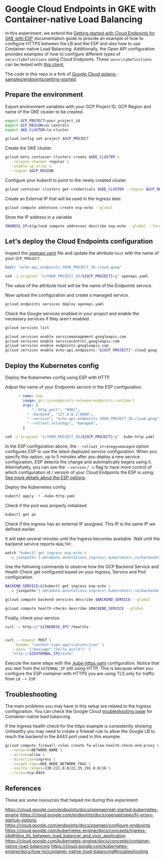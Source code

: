 # Google Cloud Endpoints in GKE with Container-native Load Balancing

In this experiment, we extend the [Getting started with Cloud Endpoints for GKE with ESP](https://cloud.google.com/endpoints/docs/openapi/get-started-kubernetes-engine) documentation guide to
provide an example of how to configure HTTPS between the LB and the ESP and also
how to use Container-native Load Balancing. Additionally, the Open API configuration provides
examples of how to configure different types of `securityDefinitions` using Cloud
Endpoints. These `securityDefinitions` can be tested with [this client](./client/main.go).

The code in this repo is a fork of [Google Cloud golang-samples/endpoints/getting-started](github.com/GoogleCloudPlatform/golang-samples/endpoints/getting-started).

## Prepare the environment

Export environment variables with your GCP Project ID, GCP Region and name of the
GKE cluster to be created.

```bash
export GCP_PROJECT=your_project_id
export GCP_REGION=us-central1
export GKE_CLUSTER=le-cluster
```

```bash
gcloud config set project $GCP_PROJECT
```

Create the GKE cluster.

```bash
gcloud beta container clusters create $GKE_CLUSTER \
  --release-channel regular \
  --enable-ip-alias \
  --region $GCP_REGION
```

Configure your kubectl to point to the newly created cluster.

```bash
gcloud container clusters get-credentials $GKE_CLUSTER --region $GCP_REGION
```

Create an External IP that will be used in the Ingress later.

```bash
gcloud compute addresses create esp-echo --global
```

Store the IP address in a variable

```bash
INGRESS_IP=$(gcloud compute addresses describe esp-echo --global --format json | jq -r .address)
```

## Let's deploy the Cloud Endpoints configuration

Inspect the [openapi.yaml](./openapi.yaml) file and update the attribute `host`
with the name of your `GCP_PROJECT`.

```yaml
host: "echo-api.endpoints.YOUR_PROJECT_ID.cloud.goog"
```

```bash
sed -i.original "s/YOUR_PROJECT_ID/${GCP_PROJECT}/g" openapi.yaml
```

The value of the attribute host will be the name of the Endpoints service.

Now upload the configuration and create a managed service.

```bash
gcloud endpoints services deploy openapi.yaml
```

Check the Google services enabled in your project and enable the necessary
services if they aren't enabled.

```bash
gcloud services list

gcloud services enable servicemanagement.googleapis.com
gcloud services enable servicecontrol.googleapis.com
gcloud services enable endpoints.googleapis.com
gcloud services enable echo-api.endpoints."${GCP_PROJECT}".cloud.goog

```

## Deploy the Kubernetes config

Deploy the Kubernetes config using ESP with HTTP.

Adjust the name of your Endpoints service in the ESP configuration.

```yaml
      - name: esp
        image: gcr.io/endpoints-release/endpoints-runtime:1
        args: [
            "--http_port", "8081",
          "--backend", "127.0.0.1:8080",
          "--service", "echo-api.endpoints.YOUR_PROJECT_ID.cloud.goog",
          "--rollout_strategy", "managed",
        ]
```

```bash
sed -i.original "s/YOUR_PROJECT_ID/${GCP_PROJECT}/g" .kube-http.yaml
```

In the ESP configuration above, the `--rollout_strategy=managed` option
configures ESP to use the latest deployed service configuration. When you
specify this option, up to 5 minutes after you deploy a new service
configuration, ESP detects the change and automatically begins using it.
Alternatively, you can use the `--version` / `-v` flag to have more control of
which configuration id / version of your Cloud Endpoints the ESP is using. [See more details about the ESP options](https://cloud.google.com/endpoints/docs/openapi/specify-proxy-startup-options).

Deploy the Kubernetes config

```bash
kubectl apply -f .kube-http.yaml
```

Check if the pod was properly initialized

```bash
kubectl get po
```

Check if the ingress has an external IP assigned. This IP is the same IP we
defined earlier.

It will take several minutes until the Ingress becomes available. Wait until the
backend service reports `HEALTHY`.

```bash
watch "kubectl get ingress esp-echo \
  -o jsonpath='{.metadata.annotations.ingress\.kubernetes\.io/backends}'"
```

Use the following commands to observe how the GCP Backend Service and Health Check
get configured based on your Ingress, Service and Pod configuration.

```bash
BACKEND_SERVICE=$(kubectl get ingress esp-echo \
  -o jsonpath='{.metadata.annotations.ingress\.kubernetes\.io/backends}' | jq -r keys[0]

gcloud compute backend-services describe $BACKEND_SERVICE --global

gcloud compute health-checks describe $BACKEND_SERVICE --global
```

Finally, check your service.

```bash
curl -v http://"${INGRESS_IP}"/healthz


curl --request POST \
   --header "content-type:application/json" \
   --data '{"message":"hello world"}' \
   "http://${EXTERNAL_IP}/echo"
```

Execute the same steps with the [.kube-https.yaml](.kube-https.yaml) configuration.
Notice that you test from the `EXTERNAL_IP` still using HTTP. This is because
when you configure the ESP container with HTTPS you are using TLS only for traffic
from `LB -> ESP`.

## Troubleshooting

The main problems you may have in this setup are related to the Ingress configuration. You can check the Google Cloud [troubleshooting page](https://cloud.google.com/kubernetes-engine/docs/how-to/container-native-load-balancing#troubleshooting) for Container-native load balancing.

If the Ingress health check for the https example is consistently showing Unhealthy you may need to create a firewall rule to allow the Google LB to reach the backend in the 8443 port used in this example.

```bash
gcloud compute firewall-rules create fw-allow-health-check-and-proxy \
  --network=NETWORK_NAME \
  --action=allow \
  --direction=ingress \
  --target-tags=GKE_NODE_NETWORK_TAGS \
  --source-ranges=130.211.0.0/22,35.191.0.0/16 \
  --rules=tcp:8443
 ```

## References

These are some resources that helped me during this experiment:

https://cloud.google.com/endpoints/docs/openapi/get-started-kubernetes-engine
https://cloud.google.com/endpoints/docs/openapi/specify-proxy-startup-options
https://cloud.google.com/endpoints/docs/openapi/configure-endpoints
https://cloud.google.com/kubernetes-engine/docs/concepts/ingress-xlb#https_tls_between_load_balancer_and_your_application
https://cloud.google.com/kubernetes-engine/docs/concepts/container-native-load-balancing
https://cloud.google.com/kubernetes-engine/docs/how-to/container-native-load-balancing#troubleshooting
